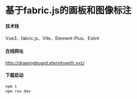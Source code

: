 # 基于fabric.js的画板和图像标注

#### 技术栈

Vue3、fabric.js、Vite、Element-Plus、Eslint

#### 在线网址

<http://drawingboard.eternitywith.xyz/>

#### 下载启动

```bash
npm i
npm run dev
```

